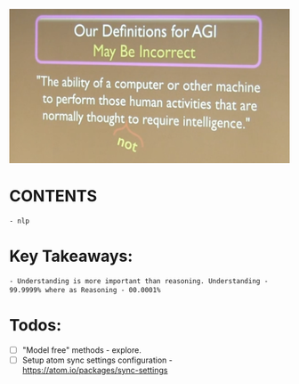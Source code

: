 ![](assets/markdown-img-paste-20180327171915624.png)

# CONTENTS

	- nlp



# Key Takeaways:

	- Understanding is more important than reasoning. Understanding - 99.9999% where as Reasoning - 00.0001%




# Todos:

- [ ] "Model free" methods - explore.
- [ ] Setup atom sync settings configuration - https://atom.io/packages/sync-settings
